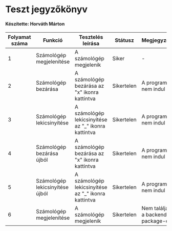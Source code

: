 # Teszt jegyzőkönyv
#### Készítette: Horváth Márton

Folyamat száma | Funkció | Tesztelés leírása | Státusz | Megjegyzés | Teszter Neve | Időpont
--- | --- | --- | --- | --- | --- | --- 
1 | Számológép megjelenítése | A számológép megjelenik | Siker | - | Horváth Márton | 2021.10.04
2 | Számológép bezárása | A számológép bezárása az "x" ikonra kattintva | Sikertelen | A program nem indul el | Horváth Márton | 2021.10.04
3 | Számológép lekicsinyítése | A számológép lekicsinyítése az "_" ikonra kattintva | Sikertelen | A program nem indul el | Horváth Márton | 2021.10.04
4 | Számológép bezárása újból| A számológép bezárása az "x" ikonra kattintva | Sikertelen | A program nem indul el | Horváth Márton | 2021.10.04
5 | Számológép lekicsinyítése újból| A számológép lekicsinyítése az "_" ikonra kattintva | Sikertelen | A program nem indul el | Horváth Márton | 2021.10.04
6 | Számológép megjelenítése | A számológép megjelenik | Sikertelen | Nem találja a backend package-et | Horváth Márton | 2021.10.04
